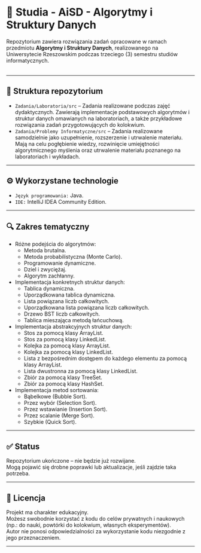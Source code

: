 # 📘 Studia - AiSD - Algorytmy i Struktury Danych

Repozytorium zawiera rozwiązania zadań opracowane w ramach przedmiotu **Algorytmy i Struktury Danych**, realizowanego na Uniwersytecie Rzeszowskim podczas trzeciego (3) semestru studiów informatycznych.  
&nbsp;  

---

## 📁 Struktura repozytorium

- `Zadania/Laboratoria/src` – Zadania realizowane podczas zajęć dydaktycznych. Zawierają implementacje podstawowych algorytmów i struktur danych omawianych na laboratoriach, a także przykładowe rozwiązania zadań przygotowujących do kolokwium.  
- `Zadania/Problemy Informatyczne/src` – Zadania realizowane samodzielnie jako uzupełnienie, rozszerzenie i utrwalenie materiału. Mają na celu pogłębienie wiedzy, rozwinięcie umiejętności algorytmicznego myślenia oraz utrwalenie materiału poznanego na laboratoriach i wykładach.  

---

## ⚙️ Wykorzystane technologie

- `Język programowania:` Java.  
- `IDE:` IntelliJ IDEA Community Edition.  

---

## 🔍 Zakres tematyczny

- Różne podejścia do algorytmów:  
  - Metoda brutalna.  
  - Metoda probabilistyczna (Monte Carlo).  
  - Programowanie dynamiczne.  
  - Dziel i zwyciężaj.  
  - Algorytm zachłanny.  
- Implementacja konkretnych struktur danych:  
  - Tablica dynamiczna.  
  - Uporządkowana tablica dynamiczna.  
  - Lista powiązana liczb całkowitych.  
  - Uporządkowana lista powiązana liczb całkowitych.  
  - Drzewo BST liczb całkowitych.  
  - Tablica mieszająca metodą łańcuchową.  
- Implementacja abstrakcyjnych struktur danych:  
  - Stos za pomocą klasy ArrayList.  
  - Stos za pomocą klasy LinkedList.  
  - Kolejka za pomocą klasy ArrayList.  
  - Kolejka za pomocą klasy LinkedList.  
  - Lista z bezpośrednim dostępem do każdego elementu za pomocą klasy ArrayList.  
  - Lista dwustronna za pomocą klasy LinkedList.  
  - Zbiór za pomocą klasy TreeSet.  
  - Zbiór za pomocą klasy HashSet.  
- Implementacja metod sortowania:  
  - Bąbelkowe (Bubble Sort).  
  - Przez wybór (Selection Sort).  
  - Przez wstawianie (Insertion Sort).  
  - Przez scalanie (Merge Sort).  
  - Szybkie (Quick Sort).  

---

## ✅ Status

Repozytorium ukończone – nie będzie już rozwijane.  
Mogą pojawić się drobne poprawki lub aktualizacje, jeśli zajdzie taka potrzeba.  

---

## 📄 Licencja

Projekt ma charakter edukacyjny.  
Możesz swobodnie korzystać z kodu do celów prywatnych i naukowych (np.: do nauki, powtórki do kolokwium, własnych eksperymentów).  
Autor nie ponosi odpowiedzialności za wykorzystanie kodu niezgodnie z jego przeznaczeniem.  

---
